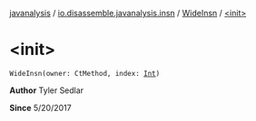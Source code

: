 [javanalysis](../../index.md) / [io.disassemble.javanalysis.insn](../index.md) / [WideInsn](index.md) / [&lt;init&gt;](./-init-.md)

# &lt;init&gt;

`WideInsn(owner: CtMethod, index: `[`Int`](https://kotlinlang.org/api/latest/jvm/stdlib/kotlin/-int/index.html)`)`

**Author**
Tyler Sedlar

**Since**
5/20/2017

